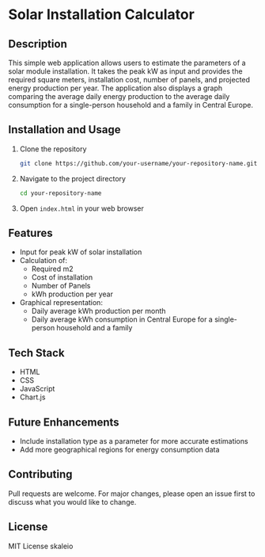 # Solar Installation Calculator

## Description
This simple web application allows users to estimate the parameters of a solar module installation. It takes the peak kW as input and provides the required square meters, installation cost, number of panels, and projected energy production per year. The application also displays a graph comparing the average daily energy production to the average daily consumption for a single-person household and a family in Central Europe.

## Installation and Usage

1. Clone the repository
    ```bash
    git clone https://github.com/your-username/your-repository-name.git
    ```

2. Navigate to the project directory
    ```bash
    cd your-repository-name
    ```

3. Open `index.html` in your web browser

## Features

- Input for peak kW of solar installation
- Calculation of:
  - Required m2
  - Cost of installation
  - Number of Panels
  - kWh production per year
- Graphical representation:
  - Daily average kWh production per month
  - Daily average kWh consumption in Central Europe for a single-person household and a family

## Tech Stack
- HTML
- CSS
- JavaScript
- Chart.js

## Future Enhancements
- Include installation type as a parameter for more accurate estimations
- Add more geographical regions for energy consumption data

## Contributing
Pull requests are welcome. For major changes, please open an issue first to discuss what you would like to change.

## License
MIT License
skaleio
